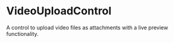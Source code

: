 # VideoUploadControl
 A control to upload video files as attachments with a live preview functionality.
